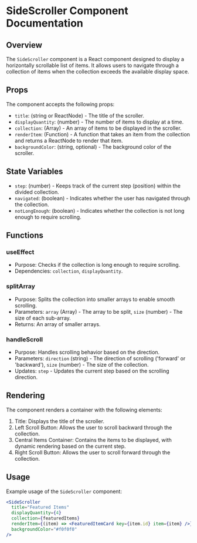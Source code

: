 # SideScroller Component Documentation

## Overview

The `SideScroller` component is a React component designed to display a horizontally scrollable list of items. It allows users to navigate through a collection of items when the collection exceeds the available display space.

## Props

The component accepts the following props:

- `title`: (string or ReactNode) - The title of the scroller.
- `displayQuantity`: (number) - The number of items to display at a time.
- `collection`: (Array) - An array of items to be displayed in the scroller.
- `renderItem`: (Function) - A function that takes an item from the collection and returns a ReactNode to render that item.
- `backgroundColor`: (string, optional) - The background color of the scroller.

## State Variables

- `step`: (number) - Keeps track of the current step (position) within the divided collection.
- `navigated`: (boolean) - Indicates whether the user has navigated through the collection.
- `notLongEnough`: (boolean) - Indicates whether the collection is not long enough to require scrolling.

## Functions

### useEffect

- Purpose: Checks if the collection is long enough to require scrolling.
- Dependencies: `collection`, `displayQuantity`.

### splitArray

- Purpose: Splits the collection into smaller arrays to enable smooth scrolling.
- Parameters: `array` (Array) - The array to be split, `size` (number) - The size of each sub-array.
- Returns: An array of smaller arrays.

### handleScroll

- Purpose: Handles scrolling behavior based on the direction.
- Parameters: `direction` (string) - The direction of scrolling ('forward' or 'backward'), `size` (number) - The size of the collection.
- Updates: `step` - Updates the current step based on the scrolling direction.

## Rendering

The component renders a container with the following elements:

1. Title: Displays the title of the scroller.
2. Left Scroll Button: Allows the user to scroll backward through the collection.
3. Central Items Container: Contains the items to be displayed, with dynamic rendering based on the current step.
4. Right Scroll Button: Allows the user to scroll forward through the collection.

## Usage

Example usage of the `SideScroller` component:

```jsx
<SideScroller
  title="Featured Items"
  displayQuantity={4}
  collection={featuredItems}
  renderItem={(item) => <FeaturedItemCard key={item.id} item={item} />}
  backgroundColor="#f0f0f0"
/>
```

